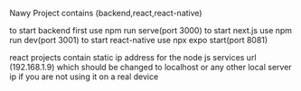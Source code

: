 Nawy Project contains (backend,react,react-native)

to start backend first use  npm run serve(port 3000)
to start next.js use  npm run dev(port 3001)
to start react-native use  npx expo start(port 8081)

react projects contain static ip address for the node js services url (192.168.1.9)
which should be changed to localhost or any other local server ip if you are not using it on a real device

